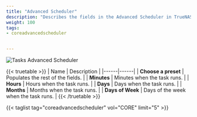 ```yaml
---
title: "Advanced Scheduler"
description: "Describes the fields in the Advanced Scheduler in TrueNAS CORE."
weight: 100
tags:
- coreadvancedscheduler


---
```


![Tasks Advanced Scheduler](/images/CORE/Tasks/TasksAdvancedScheduler.png "Tasks Advanced Scheduler")

{{< truetable >}}
| Name | Description |
|------|------|
| **Choose a preset** | Populates the rest of the fields. |
| **Minutes** | Minutes when the task runs. |
| **Hours** | Hours when the task runs. |
| **Days** | Days when the task runs. |
| **Months** | Months when the task runs. |
| **Days of Week** | Days of the week when the task runs. |
{{< /truetable >}}

{{< taglist tag="coreadvancedscheduler" vol="CORE" limit="5" >}}
